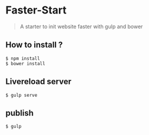 # Faster-Start

> A starter to init website faster with gulp and bower

## How to install ?

	$ npm install  
	$ bower install

## Livereload server

	$ gulp serve

## publish

	$ gulp
